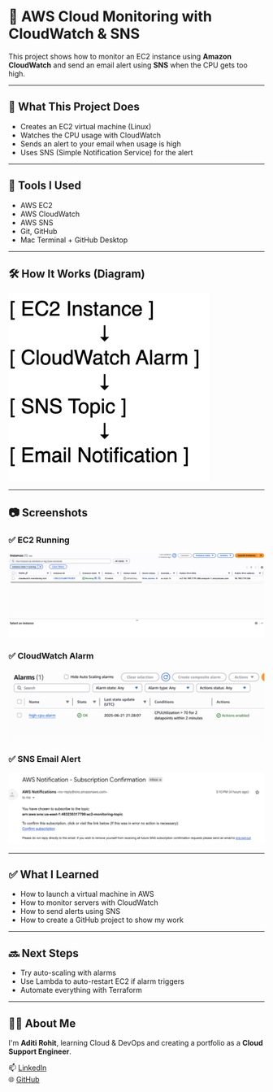 # 🚀 AWS Cloud Monitoring with CloudWatch & SNS

This project shows how to monitor an EC2 instance using **Amazon CloudWatch** and send an email alert using **SNS** when the CPU gets too high.

---

## 📌 What This Project Does

- Creates an EC2 virtual machine (Linux)
- Watches the CPU usage with CloudWatch
- Sends an alert to your email when usage is high
- Uses SNS (Simple Notification Service) for the alert

---

## 🧰 Tools I Used

- AWS EC2
- AWS CloudWatch
- AWS SNS
- Git, GitHub
- Mac Terminal + GitHub Desktop

---

## 🛠️ How It Works (Diagram)

![Architecture Diagram](architecture-diagram.png)

---

## 📷 Screenshots

### ✅ EC2 Running
![EC2](screenshots/ec2-instance.png)

### ✅ CloudWatch Alarm
![Alarm](screenshots/cloudwatch-alarm.png)

### ✅ SNS Email Alert
![SNS](screenshots/sns-email-alert.png)

---

## ✅ What I Learned

- How to launch a virtual machine in AWS
- How to monitor servers with CloudWatch
- How to send alerts using SNS
- How to create a GitHub project to show my work

---

## 🔜 Next Steps

- Try auto-scaling with alarms
- Use Lambda to auto-restart EC2 if alarm triggers
- Automate everything with Terraform

---

## 👩‍💻 About Me

I'm **Aditi Rohit**, learning Cloud & DevOps and creating a portfolio as a **Cloud Support Engineer**.

📫 [LinkedIn](https://www.linkedin.com/in/aditi-rohit-702518b4/)  
🌐 [GitHub](https://github.com/aditirohit)
